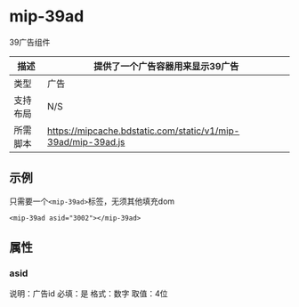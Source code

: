 # mip-39ad

39广告组件

描述|提供了一个广告容器用来显示39广告
----|----
类型|广告
支持布局| N/S
所需脚本|https://mipcache.bdstatic.com/static/v1/mip-39ad/mip-39ad.js

## 示例

只需要一个`<mip-39ad>`标签，无须其他填充dom

```
<mip-39ad asid="3002"></mip-39ad>
```

## 属性

### asid

说明：广告id
必填：是
格式：数字
取值：4位

